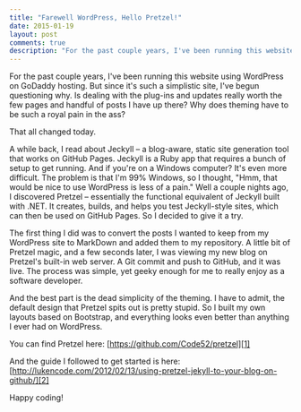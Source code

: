 ```yaml
--- 
title: "Farewell WordPress, Hello Pretzel!"
date: 2015-01-19
layout: post
comments: true
description: "For the past couple years, I've been running this website using WordPress on GoDaddy hosting. But since it's such a simplistic site, I've begun questioning why. Is dealing with the plug-ins and updates really worth the few pages and handful of posts I have up..."
---
```


For the past couple years, I've been running this website using WordPress on GoDaddy hosting. But since it's such a simplistic site, I've begun questioning why. Is dealing with the plug-ins and updates really worth the few pages and handful of posts I have up there? Why does theming have to be such a royal pain in the ass?

That all changed today.

A while back, I read about Jeckyll &ndash; a blog-aware, static site generation tool that works on GitHub Pages. Jeckyll is a Ruby app that requires a bunch of setup to get running. And if you're on a Windows computer? It's even more difficult. The problem is that I'm 99% Windows, so I thought, &quot;Hmm, that would be nice to use WordPress is less of a pain.&quot; Well a couple nights ago, I discovered Pretzel &ndash; essentially the functional equivalent of Jeckyll built with .NET. It creates, builds, and helps you test Jeckyll-style sites, which can then be used on GitHub Pages. So I decided to give it a try.

The first thing I did was to convert the posts I wanted to keep from my WordPress site to MarkDown and added them to my repository. A little bit of Pretzel magic, and a few seconds later, I was viewing my new blog on Pretzel's built-in web server. A Git commit and push to GitHub, and it was live. The process was simple, yet geeky enough for me to really enjoy as a software developer.

And the best part is the dead simplicity of the theming. I have to admit, the default design that Pretzel spits out is pretty stupid. So I built my own layouts based on Bootstrap, and everything looks even better than anything I ever had on WordPress.

You can find Pretzel here: [https://github.com/Code52/pretzel][1]

And the guide I followed to get started is here: [http://lukencode.com/2012/02/13/using-pretzel-jekyll-to-your-blog-on-github/][2]

Happy coding!

[1]: https://github.com/Code52/pretzel
[2]: http://lukencode.com/2012/02/13/using-pretzel-jekyll-to-your-blog-on-github/